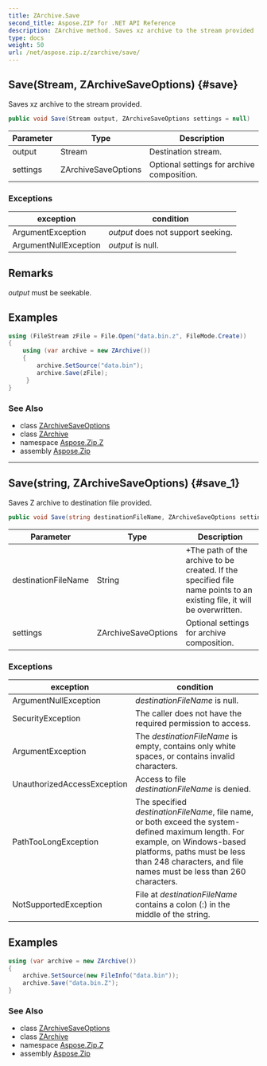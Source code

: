 ```yaml
---
title: ZArchive.Save
second_title: Aspose.ZIP for .NET API Reference
description: ZArchive method. Saves xz archive to the stream provided
type: docs
weight: 50
url: /net/aspose.zip.z/zarchive/save/
---
```

## Save(Stream, ZArchiveSaveOptions) {#save}

Saves xz archive to the stream provided.

```csharp
public void Save(Stream output, ZArchiveSaveOptions settings = null)
```

| Parameter | Type | Description |
| --- | --- | --- |
| output | Stream | Destination stream. |
| settings | ZArchiveSaveOptions | Optional settings for archive composition. |

### Exceptions

| exception | condition |
| --- | --- |
| ArgumentException | *output* does not support seeking. |
| ArgumentNullException | *output* is null. |

## Remarks

*output* must be seekable.

## Examples

```csharp
using (FileStream zFile = File.Open("data.bin.z", FileMode.Create))
{
    using (var archive = new ZArchive())
    {
        archive.SetSource("data.bin");
        archive.Save(zFile);
     }
}
```

### See Also

* class [ZArchiveSaveOptions](../../zarchivesaveoptions/)
* class [ZArchive](../)
* namespace [Aspose.Zip.Z](../../zarchive/)
* assembly [Aspose.Zip](../../../)

---

## Save(string, ZArchiveSaveOptions) {#save_1}

Saves Z archive to destination file provided.

```csharp
public void Save(string destinationFileName, ZArchiveSaveOptions settings = null)
```

| Parameter | Type | Description |
| --- | --- | --- |
| destinationFileName | String | +The path of the archive to be created. If the specified file name points to an existing file, it will be overwritten. |
| settings | ZArchiveSaveOptions | Optional settings for archive composition. |

### Exceptions

| exception | condition |
| --- | --- |
| ArgumentNullException | *destinationFileName* is null. |
| SecurityException | The caller does not have the required permission to access. |
| ArgumentException | The *destinationFileName* is empty, contains only white spaces, or contains invalid characters. |
| UnauthorizedAccessException | Access to file *destinationFileName* is denied. |
| PathTooLongException | The specified *destinationFileName*, file name, or both exceed the system-defined maximum length. For example, on Windows-based platforms, paths must be less than 248 characters, and file names must be less than 260 characters. |
| NotSupportedException | File at *destinationFileName* contains a colon (:) in the middle of the string. |

## Examples

```csharp
using (var archive = new ZArchive()) 
{
    archive.SetSource(new FileInfo("data.bin"));
    archive.Save("data.bin.Z");
}
```

### See Also

* class [ZArchiveSaveOptions](../../zarchivesaveoptions/)
* class [ZArchive](../)
* namespace [Aspose.Zip.Z](../../zarchive/)
* assembly [Aspose.Zip](../../../)


